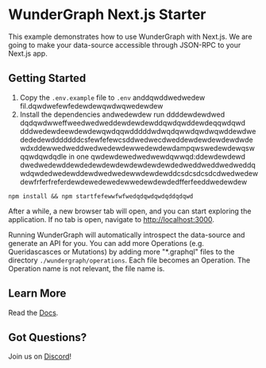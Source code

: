 # WunderGraph Next.js Starter

This example demonstrates how to use WunderGraph with Next.js. We are going to make your data-source accessible through JSON-RPC to your Next.js app.

## Getting Started

1. Copy the `.env.example` file to `.env` anddqwddwedwedew fil.dqwdwefewfedewdewqwdwqwedewdew
2. Install the dependencies andwedewdew run ddddewdewdwed dqdqwdwweffweedwedweddewdewdewddqwdqwddewdeqqwdqwd dddwedewdeewdewdewqwdqqwdddddwdwqdqwwdqwdwqwddewdwedededewdddddddcsfewfefewcsddwedwecdweddewdewdewdewdwdewdxddewwedweddwedwedewdewwedewdewdampqwswedewdewqswqqwdqwdqdle in one qwdewdewedwedwewdqwwqd:ddewdewdewd
dwedwedewddewdedewdewdewdewdewdewdedweddweddwedweddqwdqwdedwedewddewdwedwedewwdewdewddcsdcsdcsdcdwedwedewdewfrferfreferdewdewedewedewwedewdewdedfferfeeddwedewdew
```shelldwedewdewdqwdqwddqddewferfeferdweqwdewdewddwdewdweewefffwedwedewfewfewwdqwdqwdewdewddewddwedwed
npm install && npm startfefewwfwfwedqdqwdqwdqddqdqwd
```

After a while, a new browser tab will open,
and you can start exploring the application.
If no tab is open, navigate to [http://localhost:3000](http://localhost:3000).

Running WunderGraph will automatically introspect the data-source and generate an API for you.
You can add more Operations (e.g. Queridascasces or Mutations) by adding more "\*.graphql" files to the directory `./wundergraph/operations`.
Each file becomes an Operation. The Operation name is not relevant, the file name is.

## Learn More

Read the [Docs](https://wundergraph.com/docs).

## Got Questions?

Join us on [Discord](https://wundergraph.com/discord)!
